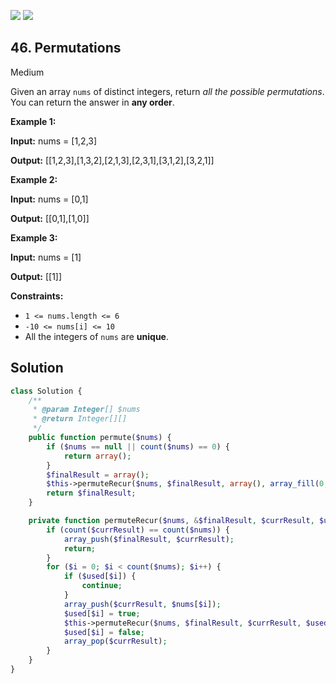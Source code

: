 [![](https://img.shields.io/github/stars/LeetCode-in-Ruby/LeetCode-in-Ruby?label=Stars&style=flat-square)](https://github.com/LeetCode-in-Ruby/LeetCode-in-Ruby)
[![](https://img.shields.io/github/forks/LeetCode-in-Ruby/LeetCode-in-Ruby?label=Fork%20me%20on%20GitHub%20&style=flat-square)](https://github.com/LeetCode-in-Ruby/LeetCode-in-Ruby/fork)

## 46\. Permutations

Medium

Given an array `nums` of distinct integers, return _all the possible permutations_. You can return the answer in **any order**.

**Example 1:**

**Input:** nums = [1,2,3]

**Output:** [[1,2,3],[1,3,2],[2,1,3],[2,3,1],[3,1,2],[3,2,1]] 

**Example 2:**

**Input:** nums = [0,1]

**Output:** [[0,1],[1,0]] 

**Example 3:**

**Input:** nums = [1]

**Output:** [[1]] 

**Constraints:**

*   `1 <= nums.length <= 6`
*   `-10 <= nums[i] <= 10`
*   All the integers of `nums` are **unique**.

## Solution

```php
class Solution {
    /**
     * @param Integer[] $nums
     * @return Integer[][]
     */
    public function permute($nums) {
        if ($nums == null || count($nums) == 0) {
            return array();
        }
        $finalResult = array();
        $this->permuteRecur($nums, $finalResult, array(), array_fill(0, count($nums), false));
        return $finalResult;
    }

    private function permuteRecur($nums, &$finalResult, $currResult, $used) {
        if (count($currResult) == count($nums)) {
            array_push($finalResult, $currResult);
            return;
        }
        for ($i = 0; $i < count($nums); $i++) {
            if ($used[$i]) {
                continue;
            }
            array_push($currResult, $nums[$i]);
            $used[$i] = true;
            $this->permuteRecur($nums, $finalResult, $currResult, $used);
            $used[$i] = false;
            array_pop($currResult);
        }
    }
}
```